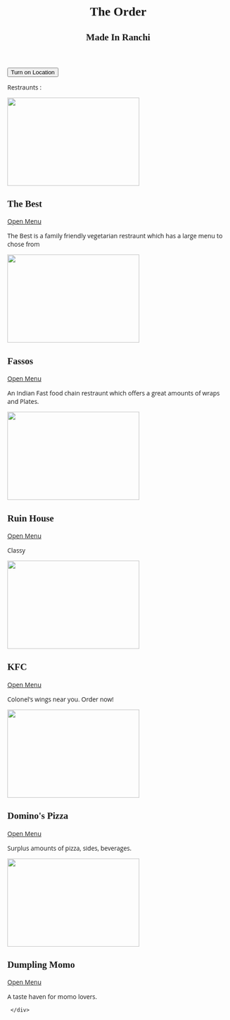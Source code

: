<html lang="en">
<head>

  <title>The Order - #1 online food delivery app</title>
  <meta charset="utf-8">
  <meta name="viewport" content="width=device-width, initial-scale=1">
  <link rel="stylesheet" href="https://maxcdn.bootstrapcdn.com/bootstrap/4.1.3/css/bootstrap.min.css">
  <script src="https://ajax.googleapis.com/ajax/libs/jquery/3.3.1/jquery.min.js"></script>
  <script src="https://cdnjs.cloudflare.com/ajax/libs/popper.js/1.14.3/umd/popper.min.js"></script>
  <script src="https://maxcdn.bootstrapcdn.com/bootstrap/4.1.3/js/bootstrap.min.js"></script>
</head>

<style>
  
.a {
  background-color: #000000
</style>



<html>
<title></title>
<meta charset="UTF-8">
<meta name="viewport" content="width=device-width, initial-scale=1">
<link rel="stylesheet" href="https://www.w3schools.com/w3css/4/w3.css">
<link rel="stylesheet" href="https://fonts.googleapis.com/css?family=Oswald">
<link rel="stylesheet" href="https://fonts.googleapis.com/css?family=Open Sans">
<link rel="stylesheet" href="https://cdnjs.cloudflare.com/ajax/libs/font-awesome/4.7.0/css/font-awesome.min.css">
<style>
h1,h2,h3,h4,h5,h6 {font-family: "Oswald"}
body {font-family: "Open Sans"}
</style>
<body class="w3-light-grey">
<body>

  <!-- Header -->
  <header class="w3-container w3-center w3-padding-48 w3-red">
    <h1 class="w3-xxxlarge"><b> The Order</b></h1>
    <h2><span class="w3-tag">Made In Ranchi</span></h2>
  </header>

<button onclick="getLocation()">Turn on Location</button>

<p id="demo"></p>

<script>
var x = document.getElementById("demo");

function getLocation() {
  if (navigator.geolocation) {
    navigator.geolocation.getCurrentPosition(showPosition, showError);
  } else { 
    x.innerHTML = "Geolocation is not supported by this browser.";
  }
}

function showPosition(position) {
  x.innerHTML = "Latitude: " + position.coords.latitude + 
  "<br>Longitude: " + position.coords.longitude;
}

function showError(error) {
  switch(error.code) {
    case error.PERMISSION_DENIED:
      x.innerHTML = "User denied the request for Geolocation."
      break;
    case error.POSITION_UNAVAILABLE:
      x.innerHTML = "Location information is unavailable."
      break;
    case error.TIMEOUT:
      x.innerHTML = "The request to get user location timed out."
      break;
    case error.UNKNOWN_ERROR:
      x.innerHTML = "An unknown error occurred."
      break;
  }
}
</script>


<div class="container">
<p>Restraunts :</p>
</div>

<style>

</style>
  
<div class="container">
  <div class="row">
    <div class="col-sm-4">
    	<img src="https://b.zmtcdn.com/data/pictures/3/18388053/3d806806f2728ba207b4b2f325032a50.jpg" width="300" height="200">
      <h2>The Best</h2>
      <a href="file:///E:/Pages/fd/The%20Best.html">Open Menu</a>
      <p>The Best is a family friendly vegetarian restraunt 
      which has a large menu to chose from</p>
    </div>
    <div class="col-sm-4">
    	<img src="https://res.cloudinary.com/swiggy/image/upload/f_auto,q_auto,fl_lossy/ng0sp3z6yskznvbnabmv" width="300" height="200">
      <h2>Fassos</h2>
      <a href="file:///E:/Pages/fd/Fassos.html">Open Menu</a>
      <p>An Indian Fast food chain restraunt which offers 
      a great amounts of wraps and Plates.</p>
    </div>
    <div class="col-sm-4">
    	<img src="https://res.cloudinary.com/swiggy/image/upload/fl_lossy,f_auto,q_auto,w_508,h_320,c_fill/jskj3ofhhtjizlvxlqvq" width="300" height="200">
      <h2>Ruin House</h2>
      <a href="file:///E:/Pages/fd/Ruin%20House.html">Open Menu</a>
      <p>Classy</p>
    </div>
     <div class="col-sm-4">
    	<img src="https://download.logo.wine/logo/KFC/KFC-Logo.wine.png" width="300" height="200">
      <h2>KFC</h2>
      <a href="file:///E:/Pages/fd/KFC.html#menu">Open Menu</a>
        <p>Colonel's wings near you. Order now!</p>
    </div>
    <div class="col-sm-4">
    	<img src="https://www.southgate-plaza.com/wp-content/uploads/2018/03/dominos.jpg" width="300" height="200">
      <h2>Domino's Pizza</h2>
      <a href="file:///E:/Pages/fd/Domino's%20Pizza.html">Open Menu</a>
      <p>Surplus amounts of pizza, sides, beverages.</p>
    </div>
    <div class="col-sm-4">
    	<img src="https://res.cloudinary.com/swiggy/image/upload/fl_lossy,f_auto,q_auto,w_508,h_320,c_fill/ae4jbmd4rd9sxvewf0jz" width="300" height="200">
      <h2>Dumpling Momo</h2>
      <a href="file:///E:/Pages/fd/Dumpling%20Momos.html">Open Menu </a>
      <p>A taste haven for momo lovers.</p>
    </div>

     </div>
</div>

</body>
